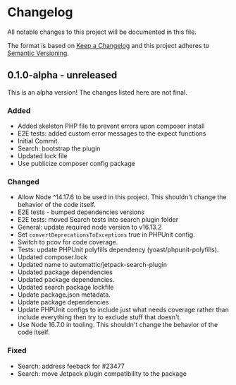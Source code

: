 # Changelog

All notable changes to this project will be documented in this file.

The format is based on [Keep a Changelog](https://keepachangelog.com/en/1.0.0/)
and this project adheres to [Semantic Versioning](https://semver.org/spec/v2.0.0.html).

## 0.1.0-alpha - unreleased

This is an alpha version! The changes listed here are not final.

### Added
- Added skeleton PHP file to prevent errors upon composer install
- E2E tests: added custom error messages to the expect functions
- Initial Commit.
- Search: bootstrap the plugin
- Updated lock file
- Use publicize composer config package

### Changed
- Allow Node ^14.17.6 to be used in this project. This shouldn't change the behavior of the code itself.
- E2E tests - bumped dependencies versions
- E2E tests: moved Search tests into search plugin folder
- General: update required node version to v16.13.2
- Set `convertDeprecationsToExceptions` true in PHPUnit config.
- Switch to pcov for code coverage.
- Tests: update PHPUnit polyfills dependency (yoast/phpunit-polyfills).
- Updated composer.lock
- Updated name to automattic/jetpack-search-plugin
- Updated package dependencies
- Updated package dependencies.
- Updated search package lockfile
- Update package.json metadata.
- Update package dependencies
- Update PHPUnit configs to include just what needs coverage rather than include everything then try to exclude stuff that doesn't.
- Use Node 16.7.0 in tooling. This shouldn't change the behavior of the code itself.

### Fixed
- Search: address feeback for #23477
- Search: move Jetpack plugin compatibility to the package
